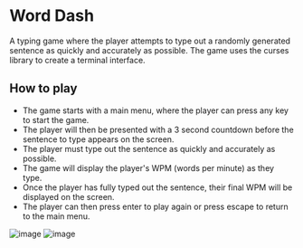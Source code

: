 # Word Dash

A typing game where the player attempts to type out a randomly generated sentence as quickly and accurately as possible. The game uses the curses library to create a terminal interface.

## How to play

- The game starts with a main menu, where the player can press any key to start the game.
- The player will then be presented with a 3 second countdown before the sentence to type appears on the screen.
- The player must type out the sentence as quickly and accurately as possible.
- The game will display the player's WPM (words per minute) as they type.
- Once the player has fully typed out the sentence, their final WPM will be displayed on the screen.
- The player can then press enter to play again or press escape to return to the main menu.


![image](https://user-images.githubusercontent.com/84771149/214827425-94fb2fbd-d7e2-40e2-853f-fb703c0c5cc2.png)
![image](https://user-images.githubusercontent.com/84771149/214827566-2f2a0e5a-b8fd-4a6e-9755-99d149c201e1.png)
